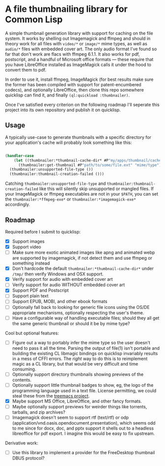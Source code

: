 A file thumbnailing library for Common Lisp
===========================================

A simple thumbnail generation library with support for caching on the
file system.  It works by shelling out Imagemagick and ffmpeg and
should in theory work for all files with `video/*` or `image/*` mime
types, as well as `audio/*` files with embedded cover art.  The only
audio format I've found so far that don't work are flacs with ffmpeg
6.1.1.  It also works for pdf, postscript, and a handful of Microsoft
office formats — these require that you have LibreOffice installed as
ImageMagick calls it under the hood to convert them to pdf.

In order to use it, install ffmpeg, ImageMagick (for best results make
sure the former has been compiled with support for patent-encumbered
codecs), and optionally LibreOffice, then clone this repo somewhere
quicklisp can find it, and finally `(ql:quickload :thumbnailer)`.

Once I've satisfied every criterion on the following roadmap I'll
seperate this project into its own repository and publish it on
quicklisp.

Usage
-----

A typically use-case to generate thumbnails with a specific directory
for your application's cache will probably look something like this:

```lisp

(handler-case
    (let ((thumbnailer:*thumbnail-cache-dir* #P"my/apps/thumbnail/cache"))
      (thumbnailer:get-thumbnail #P"path/to/some/file.ext" "mime/type"))
  (thumbnailer:unsupported-file-type ())
  (thumbnailer:thumbnail-creation-failed ()))
```

Catching `thumbnailer:unsupported-file-type` and
`thumbnailer:thumbnail-creation-failed` like this will silently skip
unsupported or mangled files.  If your ImageMagick or ffmpeg
executables are not in your `$PATH`, you can set the
`thumbnailer:*ffmpeg-exe*` or `thumbnailer:*imagemagick-exe*`
accordingly.

Roadmap
-------

Required before I submit to quicklisp:

- [X] Support images
- [X] Support video
- [ ] Make sure more exotic animated images like apng and animated
      webp are supported by imagemagick, if not detect them and use
      ffmpeg or something instead
- [X] Don't hardcode the default `thumbnailer:*thumbnail-cache-dir*`
      under `/tmp/` then verify Windows and OSX support.
- [X] Verify support for audio with embedded cover art
- [ ] Verify support for audio WITHOUT embedded cover art
- [X] Support PDF and Postscript
- [ ] Support plain text
- [ ] Support EPUB, MOBI, and other ebook formats
- [ ] Optionally fall back to looking for generic file icons using the
      OS/DE appropriate mechanisms, optionally respecting the user's
      theme.
- [ ] Have a configurable way of handling executable files; should
      they all get the same generic thumbnail or should it be by mime
      type?

Cool but optional features:

- [ ] Figure out a way to portably infer the mime type so the user
      doesn't need to pass it all the time.  Parsing the output of
      file(1) isn't portable and building the existing CL libmagic
      bindings on quicklisp invariably results in a mess of CFFI
      errors.  The *right* way to do this is to reimplement magic as a
      CL library, but that would be very difficult and time
      consuming.
- [ ] Optionally support directory thumbnails showing previews of the
      contents.
- [ ] Optionally support little thumbnail badges to show, eg, the logo
      of the programming language used in a text file.  License
      permitting, we could steal these from the [treemacs
      project](https://github.com/Alexander-Miller/treemacs/tree/master/icons/default).
- [X] Maybe support MS Office, LibreOffice, and other fancy formats.
- [ ] Maybe optionally support previews for weirder things like
      torrents, tarballs, and zip archives?
- [ ] Imagemagick doesn't seem to support rtf (text/rtf) or odp
      (application/vnd.oasis.opendocument.presentation), which seems
      odd to me since for docx, doc, and pptx support it shells out to
      a headless libreoffice for pdf export.  I imagine this would be
      easy to fix upstream.

Derivative work:

- [ ] Use this library to implement a provider for the FreeDesktop
      thumbnail DBUS protocol?
